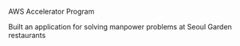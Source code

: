 AWS Accelerator Program


Built an application for solving manpower problems at Seoul Garden restaurants
